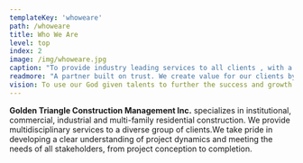 ```yaml
---
templateKey: 'whoweare'
path: /whoweare
title: Who We Are
level: top
index: 2
image: /img/whoweare.jpg
caption: "To provide industry leading services to all clients , with a  commitment to client satisfaction and trust."
readmore: "A partner built on trust. We create value for our clients by going beyond just budget and schedule. Golden Triangle’s goal is to not only build structures, but relationships and positive experiences."
vision: To use our God given talents to further the success and growth of every community
---
```


**Golden Triangle Construction Management Inc.** specializes in institutional, commercial, industrial and multi-family residential construction. We provide multidisciplinary services to a diverse group of clients.We take pride in developing a clear understanding of project dynamics and meeting the needs of all stakeholders, from project conception to completion.
